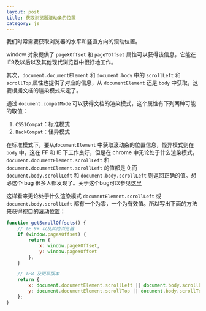 ```yaml
---
layout: post
title: 获取浏览器滚动条的位置
category: js
---
```



我们时常需要获取浏览器的水平和竖直方向的滚动位置。

window 对象提供了 `pageXOffset` 和 `pageYOffset` 属性可以获得该信息，它能在IE9及以后以及其他现代浏览器中很好地工作。

其次，`document.documentElement` 和 `document.body` 中的 `scrollLeft` 和 `scrollTop` 属性也提供了对应的信息，从 `documentElement` 还是 `body` 中获取，这要根据文档的渲染模式来定了。

通过 `document.compatMode` 可以获得文档的渲染模式，这个属性有下列两种可能的取值：

1. `CSS1Compat`：标准模式
2. `BackCompat`：怪异模式

在标准模式下，要从`documentElement` 中获取滚动条的位置信息，怪异模式则在 `body` 中，这在 FF 和 IE 下工作良好，但是在 chrome 中无论处于什么渲染模式，`document.documentElement.scrollLeft` 和 `document.documentElement.scrollLeft` 的值都是 0,而 `document.body.scrollLeft` 和 `document.body.scrollLeft` 则返回正确的值。想必这个 bug 很多人都发现了。关于这个bug可以参见[这里](https://code.google.com/p/chromium/issues/detail?id=2891#c53)

这样看来无论处于什么渲染模式 `documentElement.scrollLeft` 或 `document.body.scrollLeft` 都有一个为零，一个为有效值。所以写出下面的方法来获得视口的滚动位置：

```javascript
function getScrollOffsets() {
    // IE 9+ 以及其他浏览器
    if (window.pageXOffset) {
        return {
            x: window.pageXOffset,
            y: window.pageYOffset
        };
    }

    // IE8 及更早版本
    return {
        x: document.documentElement.scrollLeft || document.body.scrollLeft ,
        y: document.documentElement.scrollTop || document.body.scrollTop
    };
}
```
